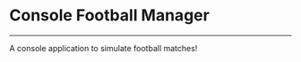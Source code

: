 <h1>Console Football Manager</h1>
<hr>
<span>A console application to simulate football matches!</span>

